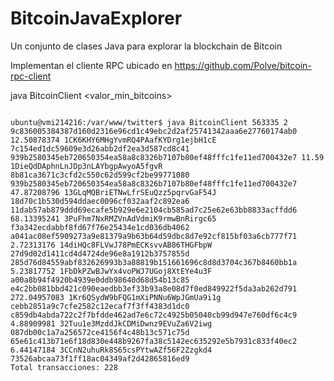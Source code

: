 # BitcoinJavaExplorer
Un conjunto de clases Java para explorar la blockchain de Bitcoin

Implementan el cliente RPC ubicado en https://github.com/Polve/bitcoin-rpc-client

java BitcoinClient  <bloque> <valor_min_bitcoins>
  
<pre><code>
ubuntu@vmi214216:/var/www/twitter$ java BitcoinClient 563335 2
9c836005384387d160d2316e96cd1c49ebc2d2af25741342aaa6e27760174ab0 12.50878374 1CK6KHY6MHgYvmRQ4PAafKYDrg1ejbH1cE  7c154ed1dc59609e3d26abb2df2ea3d587cd8c41  
939b2580345eb720650354ea58a8c8326b7107b80ef48fffc1fe11ed700432e7 11.59 1DieQdDAphnLnJDp3nLAYbgpAwyoA5fgvR  8b81ca3671c3cfd2c550c62d599cf2be99771080  
939b2580345eb720650354ea58a8c8326b7107b80ef48fffc1fe11ed700432e7 47.87208796 13GLqMQBriETNwLfrSEuQzz5pqrvGaF54J  18d70c1b530d594ddaec0096cf032aaf2c892ea6  
11dab57ab879ddd69ecafe5b929e6e2104cb585ad7c25e62e63bb8833acffdd6 68.13395241 3PuFhm7NxRMZVnAdVdmiK9rmwBnRirgc65  f3a342ecdabbf8fd67f76e25434e1cd036db4062 
a041ac08ef5909273a9e81379a9b63b64d59dbc8d7e92cf815bf03a6cb777f71 2.72313176 14diHQc8FLVwJ78PmECKsvvAB86THGFbpW  27d9d02d1411cd4d4724de96e8a1912b3757855d  
285d76d84559abf832626993b3a88819b151661696c8d8d3704c367b8460bb1a 5.23817752 1FbDkPZwBJwYx4voPWJ7UGoj8XtEYe4u3F  a00a8b94f4920b4939e0ddb98640d68d54b13c85  
e4c2bb081bbd421c090eaedbb3ef33b93a8e08d7f0ed849922f5da3ab262d791 272.04957083 1Kr6QSydW9bFQG1mXiPNNu6WpJGmUa9i1g  cebb2851a9c7cfe2582c12ecaf7f3ff4383d1dc0  
c859db4abda722c2f7bfdde462ad7e6c72c4925b05040cb99d947e760df6c4c9 4.88909981 32Tuu1e3MzddJkCDMiDwnz9EVuZa6V2iwg  087db00c1a7a256572ce4156f4c48b13c571c75d 
65e61c413b71e6f18d830e448b9267fa38c5142ec635292e5b7931c833f40ec2 6.44147184 3CCnN2uhuRk8S65csPYtwAZf56F2Zzgkd4  73526abcaa73f1ff18ac04349af2d42865816ed9 
Total transacciones: 228
</pre></code>
  

